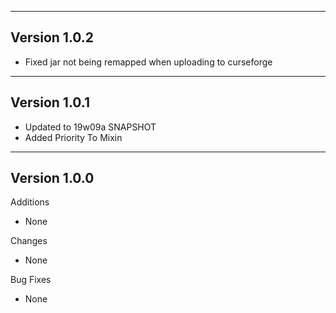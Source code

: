 -----------------------------------------------------
Version 1.0.2
-----------------------------------------------------
- Fixed jar not being remapped when uploading to curseforge

-----------------------------------------------------
Version 1.0.1
-----------------------------------------------------
- Updated to 19w09a SNAPSHOT
- Added Priority To Mixin
------------------------------------------------------
Version 1.0.0
------------------------------------------------------
Additions
- None

Changes
- None

Bug Fixes
- None
